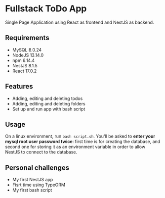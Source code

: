 # Fullstack ToDo App
Single Page Application using React as frontend and NestJS as backend.

## Requirements
- MySQL 8.0.24
- NodeJS 13.14.0
- npm 6.14.4
- NestJS 8.1.5
- React 17.0.2

## Features
- Adding, editing and deleting todos
- Adding, editing and deleting folders
- Set up and run app with bash script

## Usage
On a linux environment, run `bash script.sh`. You'll be asked to **enter your mysql root user password twice**: first time is for creating the database, and second one for storing it as an environment variable in order to allow NestJS to connect to the database.

## Personal challenges
- My first NestJS app
- Fisrt time using TypeORM
- My first bash script
